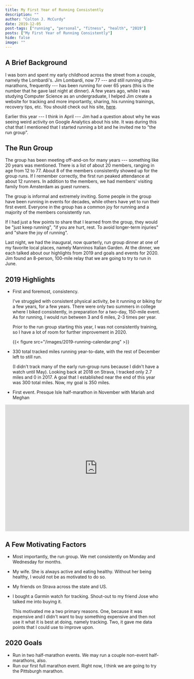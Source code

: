 ```yaml
---
title: My First Year of Running Consistently
description: ""
author: "Colton J. McCurdy"
date: 2019-12-05
post-tags: ["running", "personal", "fitness", "health", "2019"]
posts: ["My First Year of Running Consistently"]
hide: false
image: ""
---
```


## A Brief Background

I was born and spent my early childhood across the street from a couple, namely the Lombardi's.
Jim Lombardi, now 77 --- and still running ultra-marathons, frequently --- has been running
for over 65 years (this is the number that he gave last night at dinner). A few
years ago, while I was studying Computer Science as an undergraduate, I helped
Jim create a website for tracking and more importantly, sharing, his running
trainings, recovery tips, etc. You should check out his site, [here](http://jimruns.com/).

Earlier this year --- I think in April --- Jim had a question about why
he was seeing weird activity on Google Analytics about his site.
It was during this chat that I mentioned that I started running a bit and he
invited me to "the run group".

## The Run Group

The group has been meeting off-and-on for many years --- something like 20 years was mentioned.
There is a list of about 20 members, ranging in age from 12 to 77. About 8 of the
members consistently showed up for the group runs. If I remember correctly,
the first run peaked attendance at about 12 runners. In addition to the members,
we had members' visiting family from Amsterdam as guest runners.

The group is informal and extremely inviting. Some people in the group have been running
in events for decades, while others have yet to run their first event. Everyone in the group has a common
joy for running and a majority of the members consistently run.

If I had just a few points to share that I learned from the group, they would be "just keep running",
"if you are hurt, rest. To avoid longer-term injuries" and "share the joy of running".

Last night, we had the inaugural, now quarterly, run group dinner at one of my favorite
local places, namely Manninos Italian Garden. At the dinner, we each talked about
our highlights from 2019 and goals and events for 2020. Jim found an 8-person, 100-mile
relay that we are going to try to run in June.

## 2019 Highlights

- First and foremost, consistency.

  I've struggled with consistent physical activity, be it running or biking for a few years, for a few
  years. There were only two summers in college where I biked consistently, in preparation
  for a two-day, 150-mile event. As for running, I would run between 3 and 6 miles, 2-3 times per year.

  Prior to the run group starting this year, I was not consistently training, so I
  have a lot of room for further improvement in 2020.

  {{< figure src="/images/2019-running-calendar.png" >}}

- 330 total tracked miles running year-to-date, with the rest of December left to still run.

  (I didn't track many of the early run-group runs because I didn't have a watch until May).
  Looking back at 2018 on Strava, I tracked only 2.7 miles and 0 in 2017.
  A goal that I established near the end of this year was 300 total miles. Now,
  my goal is 350 miles.

- First event. Presque Isle half-marathon in November with Mariah and Meghan

<iframe height='405' width='590' frameborder='0' allowtransparency='true' scrolling='no' src='https://www.strava.com/activities/2855484347/embed/4e01e1ffcd6141b6b508b7ee7a22fff206e6a388'></iframe>

## A Few Motivating Factors

- Most importantly, the run group. We met consistently on Monday and Wednesday for months.
- My wife. She is always active and eating healthy. Without her being healthy, I would not be as motivated to do so.
- My friends on Strava across the state and US.
- I bought a Garmin watch for tracking. Shout-out to my friend Jose who talked me into buying it.

  This motivated me a two primary reasons. One, because it was expensive and I didn't
  want to buy something expensive and then not use it what it is best at doing, namely tracking.
  Two, it gave me data points that I could use to improve upon.

## 2020 Goals

- Run in two half-marathon events. We may run a couple non-event half-marathons, also.
- Run our first full marathon event. Right now, I think we are going to try the Pittsburgh marathon.
